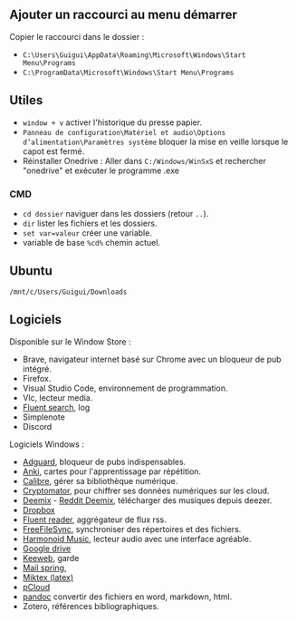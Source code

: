 ## Ajouter un raccourci au menu démarrer 

Copier le raccourci dans le dossier :
  * `C:\Users\Guigui\AppData\Roaming\Microsoft\Windows\Start Menu\Programs`
  * `C:\ProgramData\Microsoft\Windows\Start Menu\Programs`

## Utiles

* `window + v` activer l'historique du presse papier.
* `Panneau de configuration\Matériel et audio\Options d’alimentation\Paramètres système` bloquer la mise en veille lorsque le capot est fermé.
* Réinstaller Onedrive : Aller dans `C:/Windows/WinSxS` et rechercher "onedrive" et exécuter le programme .exe

### CMD

* `cd dossier` naviguer dans les dossiers (retour `..`).
* `dir` lister les fichiers et les dossiers.
* `set var=valeur` créer une variable.
* variable de base `%cd%` chemin actuel.

## Ubuntu

`/mnt/c/Users/Guigui/Downloads`

## Logiciels

Disponible sur le Window Store :

* Brave, navigateur internet basé sur Chrome avec un bloqueur de pub intégré.
* Firefox.
* Visual Studio Code, environnement de programmation.
* Vlc, lecteur media.
* [Fluent search](https://www.fluentsearch.net/), log
* Simplenote
* Discord

Logiciels Windows :

* [Adguard](https://adguard.com/en/download.html), bloqueur de pubs indispensables.
* [Anki](https://apps.ankiweb.net/), cartes pour l'apprentissage par répétition.
* [Calibre](https://calibre-ebook.com/download), gérer sa bibliothèque numérique.
* [Cryptomator](https://cryptomator.org/downloads/), pour chiffrer ses données numériques sur les cloud.
* [Deemix](https://deemix.app/gui) - [Reddit Deemix](https://www.reddit.com/r/deemix/), télécharger des musiques depuis deezer.
* [Dropbox](https://www.dropbox.com/)
* [Fluent reader](https://github.com/yang991178/fluent-reader/releases), aggrégateur de flux rss.
* [FreeFileSync](https://freefilesync.org/download.php), synchroniser des répertoires et des fichiers.
* [Harmonoid Music](https://harmonoid.com/), lecteur audio avec une interface agréable.
* [Google drive](https://www.google.com/drive/download/)
* [Keeweb](https://keeweb.info/), garde
* [Mail spring](https://github.com/Foundry376/Mailspring), 
* [Miktex (latex)](https://miktex.org/)
* [pCloud](https://www.pcloud.com/fr/download-free-online-cloud-file-storage.html)
* [pandoc](https://pandoc.org/) convertir des fichiers en word, markdown, html.
* Zotero, références bibliographiques.
